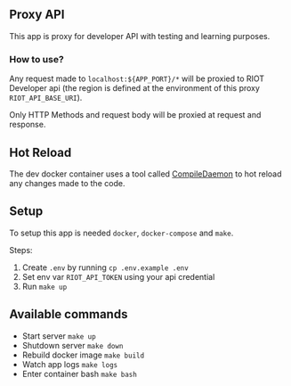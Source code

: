 ## Proxy API
This app is proxy for developer API with testing and learning purposes.

### How to use?
Any request made to `localhost:${APP_PORT}/*` will be proxied to RIOT Developer api (the region is defined at the environment of this proxy `RIOT_API_BASE_URI`).

Only HTTP Methods and request body will be proxied at request and response.

## Hot Reload
The dev docker container uses a tool called [CompileDaemon](https://github.com/githubnemo/CompileDaemon) to hot reload any changes made to the code.

## Setup
To setup this app is needed `docker`, `docker-compose` and `make`.

Steps:
1. Create `.env` by running `cp .env.example .env`
2. Set env var `RIOT_API_TOKEN` using your api credential
3. Run `make up`

## Available commands
- Start server `make up`
- Shutdown server `make down`
- Rebuild docker image `make build`
- Watch app logs `make logs`
- Enter container bash `make bash`
